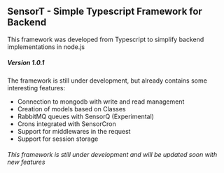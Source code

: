 ## SensorT - Simple Typescript Framework for Backend
This framework was developed from Typescript to simplify backend implementations in node.js

##### Version 1.0.1
The framework is still under development, but already contains some interesting features:
- Connection to mongodb with write and read management
- Creation of models based on Classes
- RabbitMQ queues with SensorQ (Experimental)
- Crons integrated with SensorCron
- Support for middlewares in the request
- Support for session storage

###### This framework is still under development and will be updated soon with new features
